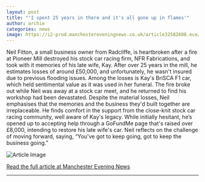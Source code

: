 ```yaml
---
layout: post
title: "'I spent 25 years in there and it's all gone up in flames'"
author: archie
categories: news
image: https://i2-prod.manchestereveningnews.co.uk/article32582608.ece/ALTERNATES/s1200/1_pioneer.jpg
---
```

Neil Fitton, a small business owner from Radcliffe, is heartbroken after a fire at Pioneer Mill destroyed his stock car racing firm, NFR Fabrications, and took with it memories of his late wife, Kay. After over 25 years in the mill, he estimates losses of around £50,000, and unfortunately, he wasn't insured due to previous flooding issues. Among the losses is Kay's BriSCA F1 car, which held sentimental value as it was used in her funeral. The fire broke out while Neil was away at a stock car meet, and he returned to find his workshop had been devastated. Despite the material losses, Neil emphasises that the memories and the business they'd built together are irreplaceable. He finds comfort in the support from the close-knit stock car racing community, well aware of Kay's legacy. While initially hesitant, he’s opened up to accepting help through a GoFundMe page that's raised over £8,000, intending to restore his late wife's car. Neil reflects on the challenge of moving forward, saying, “You've got to keep going, got to keep the business going.”

![Article Image](https://i2-prod.manchestereveningnews.co.uk/article32582608.ece/ALTERNATES/s1200/1_pioneer.jpg)

[Read the full article at Manchester Evening News](https://www.manchestereveningnews.co.uk/news/greater-manchester-news/i-spent-25-years-its-32594708)

---
